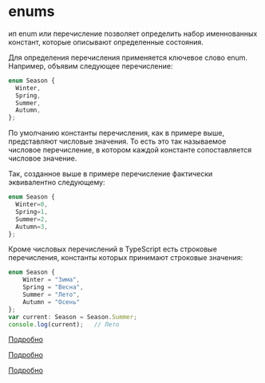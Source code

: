 # enums

ип enum или перечисление позволяет определить набор именнованных констант, которые описывают определенные состояния.

Для определения перечисления применяется ключевое слово enum. Например, объявим следующее перечисление:

```TypeScript
enum Season {
  Winter,
  Spring,
  Summer,
  Autumn,
};
```

По умолчанию константы перечисления, как в примере выше, представляют числовые значения. То есть это так называемое числовое перечисление, в котором каждой константе сопоставляется числовое значение.

Так, созданное выше в примере перечисление фактически эквивалентно следующему:

```TypeScript
enum Season {
  Winter=0,
  Spring=1,
  Summer=2,
  Autumn=3,
};
```

Кроме числовых перечислений в TypeScript есть строковые перечисления, константы которых принимают строковые значения:

```TypeScript
enum Season {
    Winter = "Зима",
    Spring = "Весна",
    Summer = "Лето",
    Autumn = "Осень"
};
var current: Season = Season.Summer;
console.log(current);   // Лето
```

[Подробно](https://metanit.com/web/typescript/2.11.php)

[Подробно](http://typescript-lang.ru/docs/Basic%20Types.html#Enum)

[Подробно](http://typescript-lang.ru/docs/Enums.html)
